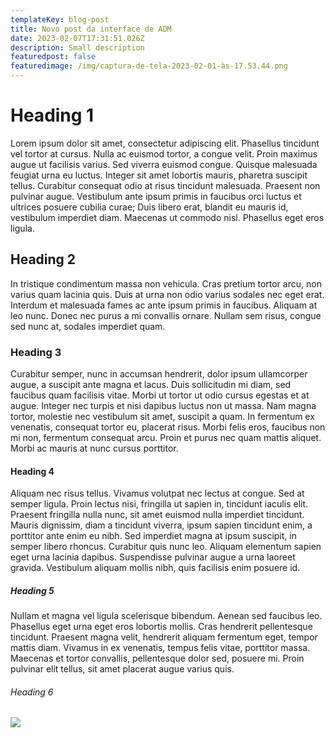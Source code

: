 ```yaml
---
templateKey: blog-post
title: Novo post da interface de ADM
date: 2023-02-07T17:31:51.026Z
description: Small description
featuredpost: false
featuredimage: /img/captura-de-tela-2023-02-01-às-17.53.44.png
---
```

# H﻿eading 1

Lorem ipsum dolor sit amet, consectetur adipiscing elit. Phasellus tincidunt vel tortor at cursus. Nulla ac euismod tortor, a congue velit. Proin maximus augue ut facilisis varius. Sed viverra euismod congue. Quisque malesuada feugiat urna eu luctus. Integer sit amet lobortis mauris, pharetra suscipit tellus. Curabitur consequat odio at risus tincidunt malesuada. Praesent non pulvinar augue. Vestibulum ante ipsum primis in faucibus orci luctus et ultrices posuere cubilia curae; Duis libero erat, blandit eu mauris id, vestibulum imperdiet diam. Maecenas ut commodo nisl. Phasellus eget eros ligula.

## H﻿eading 2

In tristique condimentum massa non vehicula. Cras pretium tortor arcu, non varius quam lacinia quis. Duis at urna non odio varius sodales nec eget erat. Interdum et malesuada fames ac ante ipsum primis in faucibus. Aliquam at leo nunc. Donec nec purus a mi convallis ornare. Nullam sem risus, congue sed nunc at, sodales imperdiet quam.

### H﻿eading 3

Curabitur semper, nunc in accumsan hendrerit, dolor ipsum ullamcorper augue, a suscipit ante magna et lacus. Duis sollicitudin mi diam, sed faucibus quam facilisis vitae. Morbi ut tortor ut odio cursus egestas et at augue. Integer nec turpis et nisi dapibus luctus non ut massa. Nam magna tortor, molestie nec vestibulum sit amet, suscipit a quam. In fermentum ex venenatis, consequat tortor eu, placerat risus. Morbi felis eros, faucibus non mi non, fermentum consequat arcu. Proin et purus nec quam mattis aliquet. Morbi ac mauris at nunc cursus porttitor.

#### H﻿eading 4

Aliquam nec risus tellus. Vivamus volutpat nec lectus at congue. Sed at semper ligula. Proin lectus nisi, fringilla ut sapien in, tincidunt iaculis elit. Praesent fringilla nulla nunc, sit amet euismod nulla imperdiet tincidunt. Mauris dignissim, diam a tincidunt viverra, ipsum sapien tincidunt enim, a porttitor ante enim eu nibh. Sed imperdiet magna at ipsum suscipit, in semper libero rhoncus. Curabitur quis nunc leo. Aliquam elementum sapien eget urna lacinia dapibus. Suspendisse pulvinar augue a urna laoreet gravida. Vestibulum aliquam mollis nibh, quis facilisis enim posuere id.

##### H﻿eading 5

Nullam et magna vel ligula scelerisque bibendum. Aenean sed faucibus leo. Phasellus eget urna eget eros lobortis mollis. Cras hendrerit pellentesque tincidunt. Praesent magna velit, hendrerit aliquam fermentum eget, tempor mattis diam. Vivamus in ex venenatis, tempus felis vitae, porttitor massa. Maecenas et tortor convallis, pellentesque dolor sed, posuere mi. Proin pulvinar elit tellus, sit amet placerat augue varius quis.

###### H﻿eading 6

![](/img/blog-index.jpg)
